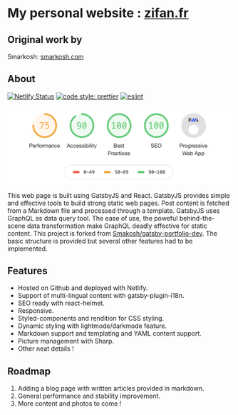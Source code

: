 # My personal website : [zifan.fr](https://zifan.fr)


## Original work by
Smarkosh: [smarkosh.com](https://github.com/smakosh/gatsby-theme-portfolio)

## About
[![Netlify Status](https://api.netlify.com/api/v1/badges/ef88351c-4e3a-4565-b79d-b4e683e32203/deploy-status)](https://app.netlify.com/sites/zifan/deploys) [![code style: prettier](https://img.shields.io/badge/code_style-prettier-ff69b4.svg?style=flat-square)](https://github.com/prettier/prettier) [![eslint](https://img.shields.io/badge/eslint-enabled-green.svg)](https://eslint.org/)

![Google Lighthouse audit results](./src/assets/projects/web/lighthouse.png) 

This web page is built using GatsbyJS and React. GatsbyJS provides simple and effective tools to build strong static web pages. Post content is fetched from a Markdown file and processed through a template.
GatsbyJS uses GraphQL as data query tool. The ease of use, the poweful behind-the-scene data transformation make GraphQL deadly effective for static content.
This project is forked from [Smakosh/gatsby-portfolio-dev](https://github.com/smakosh/gatsby-portfolio-dev). The basic structure is provided but several other features had to be implemented.

## Features
- Hosted on Github and deployed with Netlify.
- Support of multi-lingual content with gatsby-plugin-i18n.
- SEO ready with react-helmet.
- Responsive.
- Styled-components and rendition for CSS styling.
- Dynamic styling with lightmode/darkmode feature.
- Markdown support and templating and YAML content support.
- Picture management with Sharp.
- Other neat details !

## Roadmap
1. Adding a blog page with written articles provided in markdown.
2. General performance and stability improvement.
3. More content and photos to come !